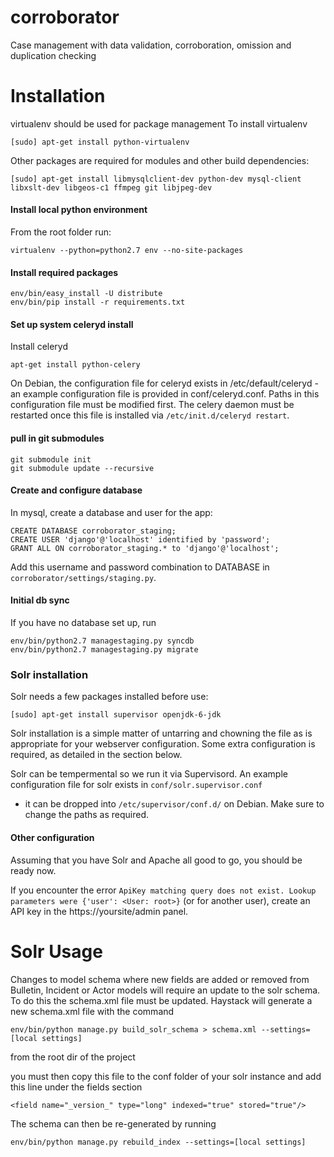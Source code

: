 corroborator
============

Case management with data validation, corroboration, omission and duplication checking

Installation
==========

virtualenv should be used for package management
To install virtualenv
```
[sudo] apt-get install python-virtualenv
```

Other packages are required for modules and other build dependencies:
```
[sudo] apt-get install libmysqlclient-dev python-dev mysql-client libxslt-dev libgeos-c1 ffmpeg git libjpeg-dev
```

#### Install local python environment
From the root folder run:

```
virtualenv --python=python2.7 env --no-site-packages
```

#### Install required packages
```
env/bin/easy_install -U distribute
env/bin/pip install -r requirements.txt
```

#### Set up system celeryd install
Install celeryd
```
apt-get install python-celery
```

On Debian, the configuration file for celeryd exists in /etc/default/celeryd - an example configuration file is provided in conf/celeryd.conf. Paths in this configuration file must be modified first. The celery daemon must be restarted once this file is installed via ```/etc/init.d/celeryd restart```.

#### pull in git submodules
```
git submodule init
git submodule update --recursive
```

#### Create and configure database
In mysql, create a database and user for the app:
```
CREATE DATABASE corroborator_staging;
CREATE USER 'django'@'localhost' identified by 'password';
GRANT ALL ON corroborator_staging.* to 'django'@'localhost';
```
Add this username and password combination to DATABASE in ```corroborator/settings/staging.py```.

#### Initial db sync
If you have no database set up, run
```
env/bin/python2.7 managestaging.py syncdb
env/bin/python2.7 managestaging.py migrate
```

### Solr installation

Solr needs a few packages installed before use:
```
[sudo] apt-get install supervisor openjdk-6-jdk
```

Solr installation is a simple matter of untarring and chowning the
file as is appropriate for your webserver configuration. Some extra
configuration is required, as detailed in the section below.

Solr can be tempermental so we run it via Supervisord. An example
configuration file for solr exists in ```conf/solr.supervisor.conf```
- it can be dropped into ```/etc/supervisor/conf.d/``` on Debian. Make
sure to change the paths as required.

#### Other configuration
Assuming that you have Solr and Apache all good to go, you should be ready now.

If you encounter the error ```ApiKey matching query does not
exist. Lookup parameters were {'user': <User: root>}``` (or for
another user), create an API key in the https://yoursite/admin panel.

Solr Usage
==========

Changes to model schema where new fields are added or removed from Bulletin, Incident or Actor
models will require an update to the solr schema. To do this the schema.xml file must be updated.
Haystack will generate a new schema.xml file with the command

```
env/bin/python manage.py build_solr_schema > schema.xml --settings=[local settings]
```
from the root dir of the project

you must then copy this file to the conf folder of your solr instance and add this line under the fields section
```
<field name="_version_" type="long" indexed="true" stored="true"/>
```

The schema can then be re-generated by running
```
env/bin/python manage.py rebuild_index --settings=[local settings]
```

